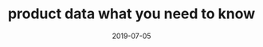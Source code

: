 ---
title: product data what you need to know
date: 2019-07-05
summary: "Understanding product data is essential for a successful e-commerce business. Here’s an overview of the most important elements of product data you need to understand."
---